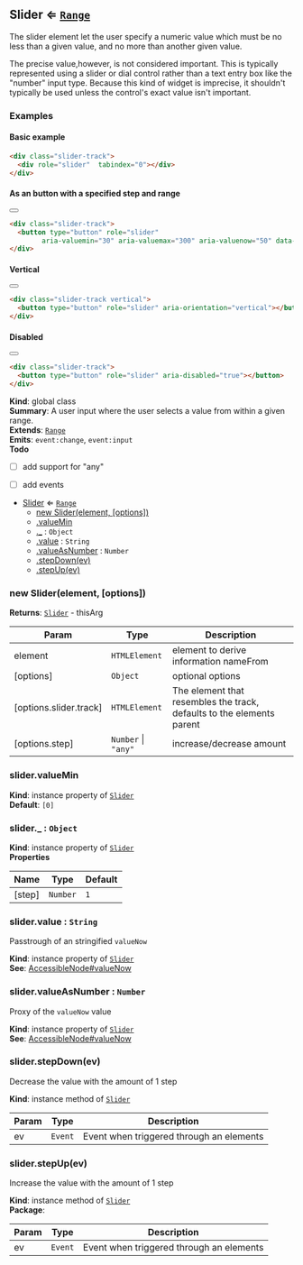 
<base href="//D:/Personal/autotility/docs/">
<link rel="stylesheet" href="./dist/style.css" />
<a name="Slider"></a>

## Slider ⇐ [<code>Range</code>](#Range)
The slider element let the user specify a numeric value which must be no less
than a given value, and no more than another given value. 

The precise value,however, is not considered important. This is typically represented using a slider or
dial control rather than a text entry box like the "number" input type. Because this kind of widget
is imprecise, it shouldn't typically be used unless the control's exact value isn't important.

### Examples

#### Basic example

<div class="slider-track">
  <div role="slider"  tabindex="0"></div>
</div>

```html
<div class="slider-track">
  <div role="slider"  tabindex="0"></div>
</div>
```

#### As an button with a specified step and range

<div class="slider-track">
  <button type="button" role="slider"
		aria-valuemin="30" aria-valuemax="300" aria-valuenow="50" data-step="10"></button>
</div>

```html
<div class="slider-track">
  <button type="button" role="slider"
		aria-valuemin="30" aria-valuemax="300" aria-valuenow="50" data-step="10"></button>
</div>
```

#### Vertical

<div class="slider-track vertical">
  <button type="button" role="slider" aria-orientation="vertical"></button>
</div>

```html
<div class="slider-track vertical">
  <button type="button" role="slider" aria-orientation="vertical"></button>
</div>
```

#### Disabled

<div class="slider-track">
  <button type="button" role="slider" aria-disabled="true"></button>
</div>

```html
<div class="slider-track">
  <button type="button" role="slider" aria-disabled="true"></button>
</div>
```

**Kind**: global class  
**Summary**: A user input where the user selects a value from within a given range.  
**Extends**: [<code>Range</code>](#Range)  
**Emits**: <code>event:change</code>, <code>event:input</code>  
**Todo**

- [ ] add support for "any"
- [ ] add events


* [Slider](#Slider) ⇐ [<code>Range</code>](#Range)
    * [new Slider(element, [options])](#new_Slider_new)
    * [.valueMin](#Slider+valueMin)
    * [._](#Range+_) : <code>Object</code>
    * [.value](#Range+value) : <code>String</code>
    * [.valueAsNumber](#Range+valueAsNumber) : <code>Number</code>
    * [.stepDown(ev)](#Range+stepDown)
    * [.stepUp(ev)](#Range+stepUp)

<a name="new_Slider_new"></a>

### new Slider(element, [options])
**Returns**: [<code>Slider</code>](#Slider) - thisArg  

| Param | Type | Description |
| --- | --- | --- |
| element | <code>HTMLElement</code> | element to derive information nameFrom |
| [options] | <code>Object</code> | optional options |
| [options.slider.track] | <code>HTMLElement</code> | The element that resembles the track, defaults to the elements parent |
| [options.step] | <code>Number</code> \| <code>&quot;any&quot;</code> | increase/decrease amount |

<a name="Slider+valueMin"></a>

### slider.valueMin
**Kind**: instance property of [<code>Slider</code>](#Slider)  
**Default**: <code>[0]</code>  
<a name="Range+_"></a>

### slider._ : <code>Object</code>
**Kind**: instance property of [<code>Slider</code>](#Slider)  
**Properties**

| Name | Type | Default |
| --- | --- | --- |
| [step] | <code>Number</code> | <code>1</code> | 

<a name="Range+value"></a>

### slider.value : <code>String</code>
Passtrough of an stringified `valueNow`

**Kind**: instance property of [<code>Slider</code>](#Slider)  
**See**: [AccessibleNode#valueNow](AccessibleNode#valueNow)  
<a name="Range+valueAsNumber"></a>

### slider.valueAsNumber : <code>Number</code>
Proxy of the `valueNow` value

**Kind**: instance property of [<code>Slider</code>](#Slider)  
**See**: [AccessibleNode#valueNow](AccessibleNode#valueNow)  
<a name="Range+stepDown"></a>

### slider.stepDown(ev)
Decrease the value with the amount of 1 step

**Kind**: instance method of [<code>Slider</code>](#Slider)  

| Param | Type | Description |
| --- | --- | --- |
| ev | <code>Event</code> | Event when triggered through an elements |

<a name="Range+stepUp"></a>

### slider.stepUp(ev)
Increase the value with the amount of 1 step

**Kind**: instance method of [<code>Slider</code>](#Slider)  
**Package**:   

| Param | Type | Description |
| --- | --- | --- |
| ev | <code>Event</code> | Event when triggered through an elements |


<script src="./dist/bundle.js" /></script>
		